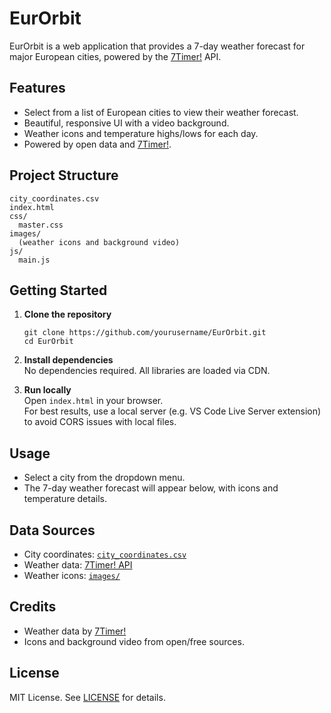 # EurOrbit

EurOrbit is a web application that provides a 7-day weather forecast for major European cities, powered by the [7Timer!](http://www.7timer.info/) API.

## Features

- Select from a list of European cities to view their weather forecast.
- Beautiful, responsive UI with a video background.
- Weather icons and temperature highs/lows for each day.
- Powered by open data and [7Timer!](http://www.7timer.info/).

## Project Structure

```
city_coordinates.csv
index.html
css/
  master.css
images/
  (weather icons and background video)
js/
  main.js
```

## Getting Started

1. **Clone the repository**  
   ```
   git clone https://github.com/yourusername/EurOrbit.git
   cd EurOrbit
   ```

2. **Install dependencies**  
   No dependencies required. All libraries are loaded via CDN.

3. **Run locally**  
   Open `index.html` in your browser.  
   For best results, use a local server (e.g. VS Code Live Server extension) to avoid CORS issues with local files.

## Usage

- Select a city from the dropdown menu.
- The 7-day weather forecast will appear below, with icons and temperature details.

## Data Sources

- City coordinates: [`city_coordinates.csv`](city_coordinates.csv)
- Weather data: [7Timer! API](http://www.7timer.info/doc.php?lang=en)
- Weather icons: [`images/`](images/)

## Credits

- Weather data by [7Timer!](http://www.7timer.info/)
- Icons and background video from open/free sources.

## License

MIT License. See [LICENSE](LICENSE) for details.
